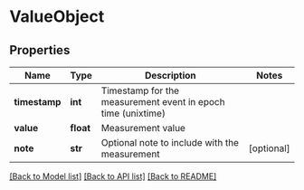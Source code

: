 # ValueObject

## Properties
Name | Type | Description | Notes
------------ | ------------- | ------------- | -------------
**timestamp** | **int** | Timestamp for the measurement event in epoch time (unixtime) | 
**value** | **float** | Measurement value | 
**note** | **str** | Optional note to include with the measurement | [optional] 

[[Back to Model list]](../README.md#documentation-for-models) [[Back to API list]](../README.md#documentation-for-api-endpoints) [[Back to README]](../README.md)



